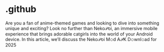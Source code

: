 # .github
Are you a fan of anime-themed games and looking to dive into something unique and exciting? Look no further than Neko𝒫oi, an immersive mobile experience that brings adorable catgirls into the world of your Android device. In this article, we’ll discuss the Neko𝒫oi M𝚘d A𝒫K D𝚘wnl𝚘ad for 2025

